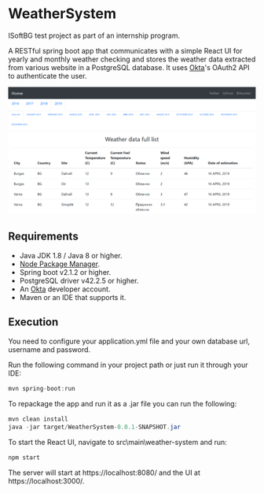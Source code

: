 # WeatherSystem
ISoftBG test project as part of an internship program.

A RESTful spring boot app that communicates with a simple React UI for yearly and monthly weather checking and stores the weather data extracted from various website in a PostgreSQL database. It uses [Okta](https://developer.okta.com/blog/2018/07/19/simple-crud-react-and-spring-boot)'s OAuth2 API to authenticate the user.

![App image](app.png)

## Requirements
- Java JDK 1.8 / Java 8 or higher.
- [Node Package Manager](https://www.npmjs.com/).
- Spring boot v2.1.2 or higher.
- PostgreSQL driver v42.2.5 or higher.
- An [Okta](https://www.okta.com/) developer account.
- Maven or an IDE that supports it.

## Execution
You need to configure your application.yml file and your own database url, username and password.

Run the following command in your project path or just run it through your IDE:
```java
mvn spring-boot:run
```
To repackage the app and run it as a .jar file you can run the following:
```java
mvn clean install
java -jar target/WeatherSystem-0.0.1-SNAPSHOT.jar 
```
To start the React UI, navigate to src\main\weather-system and run:
```java
npm start
```
The server will start at https://localhost:8080/ and the UI at https://localhost:3000/.
